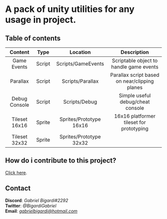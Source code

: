 # A pack of unity utilities for any usage in project.

## Table of contents
| Content | Type | Location | Description |
| :---: | :---: | :---: | :---: |
| Game Events | Script | Scripts/GameEvents | Scriptable object to handle game events |
| Parallax | Script | Scripts/Parallax | Parallax script based on near/clipping planes |
| Debug Console | Script | Scripts/Debug | Simple useful debug/cheat console  |
| Tileset 16x16 | Sprite | Sprites/Prototype 16x16 | 16x16 platformer tileset for prototyping |
| Tileset 32x32 | Sprite | Sprites/Prototype 32x32 | | 32x32 platformer tileset for prototyping |

## How do i contribute to this project?
[Click here](CONTRIBUTING.md).

## Contact
**Discord**: *Gabriel Bigardi#2292*  
**Twitter**: *@BigardiGabriel*  
**Email**: *gabrielbigardi@hotmail.com*  
